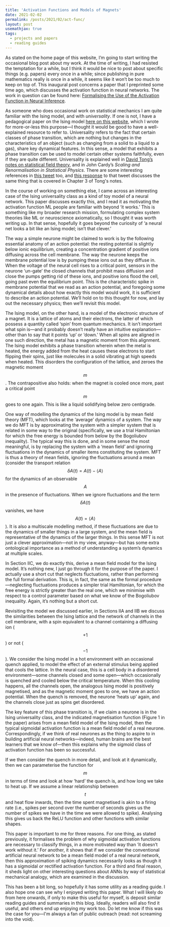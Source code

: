 ```yaml
---
title: 'Activation Functions and Models of Magnets'
date: 2021-02-02
permalink: /posts/2021/02/act-func/
layout: post
usemathjax: true
tags:
  - projects and papers
  - reading guides
---
```


As stated on the home page of this website, I’m going to start writing the occasional blog post about my work. At the time of writing, I had resisted the temptation for a while, but I think it would be nice to post about specific things (e.g. papers) every once in a while; since publishing in pure mathematics really is once in a while, it seems like it won’t be too much to keep on top of. This inaugural post concerns a paper that I preprinted some time ago, which discusses the activation function in neural networks. The work in question can be found here: [Formalising the Use of the Activation Function in Neural Inference](https://arxiv.org/abs/2102.04896).

As someone who does occasional work on statistical mechanics I am quite familiar with the Ising model, and with _universality_. If one is not, I have a pedagogical paper on the Ising model [here on this website](https://darsakthi.github.io/texts-lec-notes/ising-tutorial), which I wrote for more-or-less this purpose—I thought it would be good to have a well-explained resource to refer to. Universality refers to the fact that certain classes of phase transition, which are nothing but changes in the characteristics of an object (such as changing from a solid to a liquid to a gas), share key dynamical features. In this sense, a model that exhibits a phase transition can be used to model certain other systems faithfully, even if they are quite different. Universality is explained well in [David Tong’s notes on statistical field theory](https://www.damtp.cam.ac.uk/user/tong/sft.html), and in John Cardy’s _Scaling and Renormalisation in Statistical Physics_. There are some interesting references in [this tweet](https://twitter.com/stevenstrogatz/status/1392958445624696838) too, and [this response](https://twitter.com/nigelgoldenfeld/status/1394443499924230145) to that tweet discusses the same thing that is covered in Chapter 3 of Tong's notes.

In the course of working on something else, I came across an interesting case of the Ising universality class as a kind of toy model of a neural network. This paper discusses exactly this, and I read it as motivating the activation function ML people are familiar with beyond ‘it works.’ This is something like my broader research mission, formulating complex system theories like ML or neuroscience axiomatically, so I thought it was worth writing up. In that sense, hopefully it goes beyond the curiosity of ‘a neural net looks a bit like an Ising model; isn’t that clever.’ 

The way a simple neurone might be claimed to work is by the following essential anatomy of an action potential: the resting potential is slightly below ionic equilibrium, creating a concentration gradient of positive ions diffusing across the cell membrane. The way the neurone keeps the membrane potential low is by pumping these ions out as they diffuse in. When the voltage of the neural cell rises to a critical point, sensors in the neurone ‘un-gate’ the closed channels that prohibit mass diffusion and close the pumps getting rid of these ions, and positive ions flood the cell, going past even the equilibrium point. This is the characteristic spike in membrane potential that we read as an action potential, and foregoing some dynamical details about how exactly this model would work, it is sufficient to describe an action potential.  We’ll hold on to this thought for now, and lay out the necessary physics; then we’ll revisit this model. 

The Ising model, on the other hand, is a model of the electronic structure of a magnet. It is a lattice of atoms and their electrons, the latter of which possess a quantity called ‘spin’ from quantum mechanics. It isn’t important what spin is—and it probably doesn’t really have an intuitive explanation—other than to say that it points ‘up’ or ‘down.’ When all spins are aligned in one such direction, the metal has a magnetic moment from this alignment. The Ising model exhibits a phase transition wherein when the metal is heated, the energy added from the heat causes these electrons to start flipping their spins, just like molecules in a solid vibrating at high speeds when heated. This disorders the configuration of the lattice, and zeroes the magnetic moment $$m$$. The contrapositive also holds: when the magnet is cooled once more, past a critical point $$m$$ goes to one again. This is like a liquid solidifying below zero centigrade. 

One way of modelling the dynamics of the Ising model is by mean field theory (MFT), which looks at the ‘average’ dynamics of a system. The way we do MFT is by approximating the system with a simpler system that is related in some way to the original (specifically, we use a trial Hamiltonian for which the free energy is bounded from below by the Bogoliubov inequality). The typical way this is done, and in some sense the most meaningful, is by replacing the system with a ‘mean field’ and ignoring fluctuations in the dynamics of smaller items constituting the system. MFT is thus a theory of mean fields, ignoring the fluctuations around a mean (consider the transport relation $$\delta A(t) = A(t) - \langle A \rangle$$ for the dynamics of an observable $$A$$ in the presence of fluctuations. When we ignore fluctuations and the term $$\delta A(t)$$ vanishes, we have $$A(t) = \langle A \rangle$$). It is also a multiscale modelling method, if these fluctuations are due to the dynamics of smaller things in a large system, and the mean field is representative of the dynamics of the larger things. In this sense MFT is not just a clever approximation—not in my view, anyway—but has some extra ontological importance as a method of understanding a system’s dynamics at multiple scales.

In Section IIC, we do exactly this, derive a mean field model for the Ising model. It’s nothing new, I just go through it for the purpose of the paper. I actually use a short cut that neglects fluctuations, rather than performing the full formal derivation. This is, in fact, the same as the formal procedure—neglecting fluctuations produces a simpler trial Hamiltonian, for which the free energy is strictly greater than the real one, which we minimise with respect to a control parameter based on what we know of the Bogoliubov inequality. Again, it’s nothing but a short cut. 

Revisiting the model we discussed earlier, in Sections IIA and IIB we discuss the similarities between the Ising lattice and the network of channels in the cell membrane, with a spin equivalent to a channel containing a diffusing ion ($$+1$$) or not ($$-1$$). We consider the Ising model in a hot environment with an occasional quench applied, to model the effect of an external stimulus being applied that cools the lattice. In the neural case, this is a cell body in a disordered environment—some channels closed and some open—which occasionally is quenched and cooled below the critical temperature. When this cooling happens, all the channels open, the analogous Ising model is positively magnetised, and as the magnetic moment goes to one, we have an action potential. When the quench is removed, the neurone ‘heats up’ again, and the channels close just as spins get disordered.

The key feature of this phase transition is, if we claim a neurone is in the Ising universality class, and the indicated magnetisation function (Figure 1 in the paper) arises from a mean field model of the Ising model, then the typical sigmoidal activation function is a mean field model of a real neurone. Correspondingly, if we think of real neurones as the thing to aspire to in building artificial neural networks—indeed, human brains are the best learners that we know of—then this explains why the sigmoid class of activation function has been so successful. 

If we then consider the quench in more detail, and look at it dynamically, then we can parameterise the function for $$m$$ in terms of time and look at how ‘hard’ the quench is, and how long we take to heat up. If we assume a linear relationship between $$t$$ and heat flow inwards, then the time spent magnetised is akin to a firing rate (i.e., spikes per second over the number of seconds gives us the number of spikes we have in the time we were allowed to spike). Analysing this gives us back the ReLU function and other functions with similar shapes.

This paper is important to me for three reasons. For one thing, as stated previously, it formalises the problem of why sigmoidal activation functions are necessary to classify things, in a more motivated way than ‘it doesn’t work without it.’  For another, it shows that if we consider the conventional artificial neural network to be a mean field model of a real neural network, then this approximation of spiking dynamics necessarily looks as though it has a sigmoidal _or_ rectified activation function. For a third and final reason, it sheds light on other interesting questions about ANNs by way of statistical mechanical analogy, which are examined in the discussion. 

This has been a bit long, so hopefully it has some utility as a reading guide. I also hope one can see why I enjoyed writing this paper. What I will likely do from here onwards, if only to make this useful for myself, is deposit similar reading guides and summaries in this blog. Ideally, readers will also find it useful, and others end up enjoying my work too. Do let me know if this was the case for you—I'm always a fan of public outreach (read: not screaming into the void).

<script src="https://utteranc.es/client.js"
        repo="darsakthi/darsakthi.gitub.io"
        issue-term="path-name"
        label="Comments"
        theme="github-light"
        crossorigin="anonymous"
        async>
</script>
